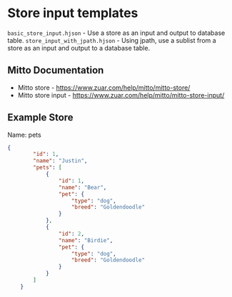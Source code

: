# Store input templates

`basic_store_input.hjson` - Use a store as an input and output to database table.
`store_input_with_jpath.hjson` - Using jpath, use a sublist from a store as an input and output to a database table.

## Mitto Documentation
- Mitto store - https://www.zuar.com/help/mitto/mitto-store/
- Mitto store input - https://www.zuar.com/help/mitto/mitto-store-input/

## Example Store
Name: pets
```json
{
        "id": 1,
        "name": "Justin",
        "pets": [
            {
                "id": 1,
                "name": "Bear",
                "pet": {
                    "type": "dog",
                    "breed": "Goldendoodle"
                }
            },
            {
                "id": 2,
                "name": "Birdie",
                "pet": {
                    "type": "dog",
                    "breed": "Goldendoodle"
                }
            }
        ]
    }
```
